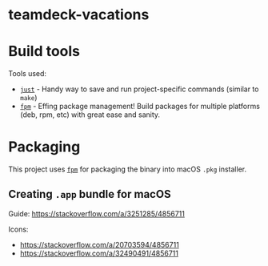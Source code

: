 # teamdeck-vacations

# Build tools

Tools used:
- [`just`](https://github.com/casey/just) - Handy way to save and run project-specific commands (similar to `make`)
- [`fpm`](https://github.com/jordansissel/fpm) - Effing package management! Build packages for multiple platforms (deb, rpm, etc) with great ease and sanity.

# Packaging
This project uses [`fpm`](https://fpm.readthedocs.io/en/latest/) for packaging the binary into macOS `.pkg` installer.

## Creating `.app` bundle for macOS

Guide: https://stackoverflow.com/a/3251285/4856711

Icons: 
- https://stackoverflow.com/a/20703594/4856711
- https://stackoverflow.com/a/32490491/4856711